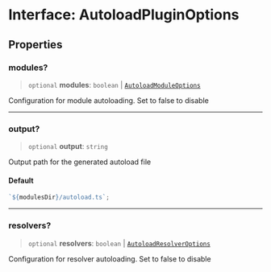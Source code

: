 # Interface: AutoloadPluginOptions

## Properties

### modules?

> `optional` **modules**: `boolean` \| [`AutoloadModuleOptions`](AutoloadModuleOptions.md)

Configuration for module autoloading. Set to false to disable

---

### output?

> `optional` **output**: `string`

Output path for the generated autoload file

#### Default

```ts
`${modulesDir}/autoload.ts`;
```

---

### resolvers?

> `optional` **resolvers**: `boolean` \| [`AutoloadResolverOptions`](AutoloadResolverOptions.md)

Configuration for resolver autoloading. Set to false to disable
